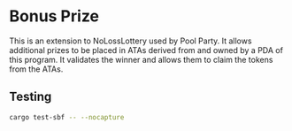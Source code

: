 # Bonus Prize

This is an extension to NoLossLottery used by Pool Party. It allows additional prizes to be
placed in ATAs derived from and owned by a PDA of this program. It validates the winner and allows them to claim
the tokens from the ATAs.

## Testing
```bash
cargo test-sbf -- --nocapture
```